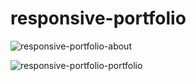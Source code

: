 # responsive-portfolio

![responsive-portfolio-about](responsive-portfolio-about.png)

![responsive-portfolio-portfolio](responsive-portfolio-portfolio.png)
